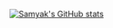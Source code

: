 [![Samyak's GitHub stats](https://github-readme-stats.vercel.app/api?username=samyakOO7&show_icons=true&bg_color=FFFFFF&text_color=AA00FF&title_color=E67E22)](https://github.com/samyakOO7/github-readme-stats)

